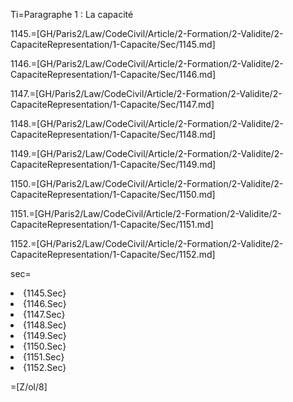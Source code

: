 Ti=Paragraphe 1 : La capacité

1145.=[GH/Paris2/Law/CodeCivil/Article/2-Formation/2-Validite/2-CapaciteRepresentation/1-Capacite/Sec/1145.md]

1146.=[GH/Paris2/Law/CodeCivil/Article/2-Formation/2-Validite/2-CapaciteRepresentation/1-Capacite/Sec/1146.md]

1147.=[GH/Paris2/Law/CodeCivil/Article/2-Formation/2-Validite/2-CapaciteRepresentation/1-Capacite/Sec/1147.md]

1148.=[GH/Paris2/Law/CodeCivil/Article/2-Formation/2-Validite/2-CapaciteRepresentation/1-Capacite/Sec/1148.md]

1149.=[GH/Paris2/Law/CodeCivil/Article/2-Formation/2-Validite/2-CapaciteRepresentation/1-Capacite/Sec/1149.md]

1150.=[GH/Paris2/Law/CodeCivil/Article/2-Formation/2-Validite/2-CapaciteRepresentation/1-Capacite/Sec/1150.md]

1151.=[GH/Paris2/Law/CodeCivil/Article/2-Formation/2-Validite/2-CapaciteRepresentation/1-Capacite/Sec/1151.md]

1152.=[GH/Paris2/Law/CodeCivil/Article/2-Formation/2-Validite/2-CapaciteRepresentation/1-Capacite/Sec/1152.md]

sec=<ol-none><li>{1145.Sec}</li><li>{1146.Sec}</li><li>{1147.Sec}</li><li>{1148.Sec}</li><li>{1149.Sec}</li><li>{1150.Sec}</li><li>{1151.Sec}</li><li>{1152.Sec}</li></ol>

=[Z/ol/8]